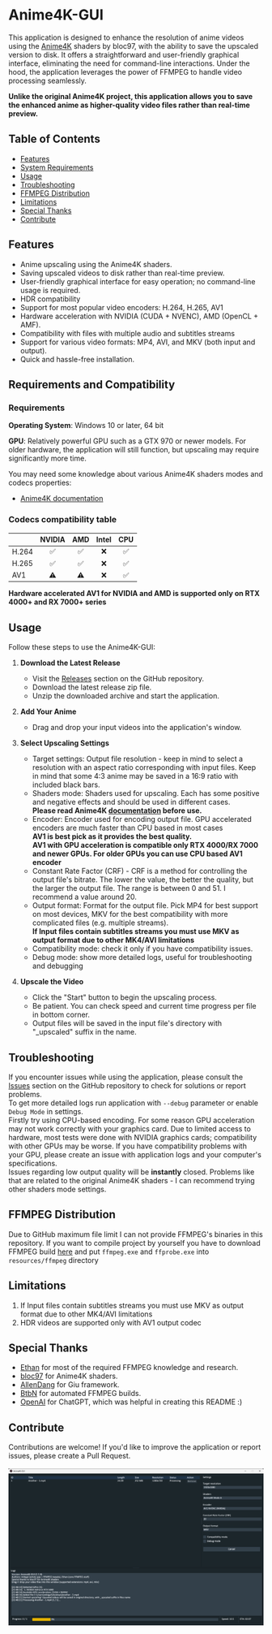 # Anime4K-GUI

This application is designed to enhance the resolution of anime videos using the [Anime4K](https://github.com/bloc97/Anime4K) shaders by bloc97, with the ability to save the upscaled version to disk.
It offers a straightforward and user-friendly graphical interface, eliminating the need for command-line interactions.
Under the hood, the application leverages the power of FFMPEG to handle video processing seamlessly. <br>

**Unlike the original Anime4K project, this application allows you to save the enhanced anime as higher-quality video files rather than real-time preview.**

## Table of Contents

- [Features](#features)
- [System Requirements](#system-requirements)
- [Usage](#usage)
- [Troubleshooting](#troubleshooting)
- [FFMPEG Distribution](#ffmpeg-distribution)
- [Limitations](#limitations)
- [Special Thanks](#special-thanks)
- [Contribute](#contribute)

## Features

- Anime upscaling using the Anime4K shaders.
- Saving upscaled videos to disk rather than real-time preview.
- User-friendly graphical interface for easy operation; no command-line usage is required.
- HDR compatibility
- Support for most popular video encoders: H.264, H.265, AV1
- Hardware acceleration with NVIDIA (CUDA + NVENC), AMD (OpenCL + AMF).
- Compatibility with files with multiple audio and subtitles streams
- Support for various video formats: MP4, AVI, and MKV (both input and output).
- Quick and hassle-free installation.

## Requirements and Compatibility

### Requirements 
**Operating System**: Windows 10 or later, 64 bit 

**GPU**: Relatively powerful GPU such as a GTX 970 or newer models. For older hardware, the application will still function, but upscaling may require significantly more time.

You may need some knowledge about various Anime4K shaders modes and codecs properties: 
 - [Anime4K documentation](https://github.com/bloc97/Anime4K/blob/master/md/GLSL_Instructions_Advanced.md#modes)

### Codecs compatibility table
|       | NVIDIA | AMD | Intel | CPU |
|:------|:------:|:---:|:-----:|:---:|
| H.264 |   ✅    |  ✅  |   ❌   |  ✅  |
| H.265 |   ✅    |  ✅  |   ❌   |  ✅  |
| AV1   |   ⚠️    |  ⚠️  |   ❌   |  ✅  |

**Hardware accelerated AV1 for NVIDIA and AMD is supported only on RTX 4000+ and RX 7000+ series**

## Usage

Follow these steps to use the Anime4K-GUI:

1. **Download the Latest Release**
   - Visit the [Releases](https://github.com/mikigal/Anime4K-GUI/releases) section on the GitHub repository.
   - Download the latest release zip file.
   - Unzip the downloaded archive and start the application.

2. **Add Your Anime**
   - Drag and drop your input videos into the application's window.

3. **Select Upscaling Settings**
   - Target settings: Output file resolution - keep in mind to select a resolution with an aspect ratio corresponding with input files. Keep in mind that some 4:3 anime may be saved in a 16:9 ratio with included black bars.
   - Shaders mode: Shaders used for upscaling. Each has some positive and negative effects and should be used in different cases. <br>
     **Please read Anime4K [documentation](https://github.com/bloc97/Anime4K/blob/master/md/GLSL_Instructions_Advanced.md#modes) before use.**
   - Encoder: Encoder used for encoding output file. GPU accelerated encoders are much faster than CPU based in most cases <br>
     **AV1 is best pick as it provides the best quality.** <br>
     **AV1 with GPU acceleration is compatible only RTX 4000/RX 7000 and newer GPUs. For older GPUs you can use CPU based AV1 encoder**
   - Constant Rate Factor (CRF) - CRF is a method for controlling the output file's bitrate. The lower the value, the better the quality, but the larger the output file. The range is between 0 and 51. I recommend a value around 20.
   - Output format: Format for the output file. Pick MP4 for best support on most devices, MKV for the best compatibility with more complicated files (e.g. multiple streams). <br>
     **If Input files contain subtitles streams you must use MKV as output format due to other MK4/AVI limitations**
   - Compatibility mode: check it only if you have compatibility issues.
   - Debug mode: show more detailed logs, useful for troubleshooting and debugging

4. **Upscale the Video**
   - Click the "Start" button to begin the upscaling process.
   - Be patient. You can check speed and current time progress per file in bottom corner.
   - Output files will be saved in the input file's directory with "_upscaled" suffix in the name.

## Troubleshooting

If you encounter issues while using the application, please consult the [Issues](https://github.com/mikigal/Anime4K-GUI/issues) section on the GitHub repository to check for solutions or report problems. <br>
To get more detailed logs run application with `--debug` parameter or enable `Debug Mode` in settings. <br>
Firstly try using CPU-based encoding. For some reason GPU acceleration may not work correctly with your graphics card. Due to limited access to hardware, most tests were done with NVIDIA graphics cards; compatibility with other GPUs may be worse. If you have compatibility problems with your GPU, please create an issue with application logs and your computer's specifications. <br>
Issues regarding low output quality will be **instantly** closed. Problems like that are related to the original Anime4K shaders - I can recommend trying other shaders mode settings. <br>

## FFMPEG Distribution

Due to GitHub maximum file limit I can not provide FFMPEG's binaries in this repository. If you want to compile project by yourself you have to download FFMPEG build [here](https://github.com/BtbN/FFmpeg-Builds) and put `ffmpeg.exe` and `ffprobe.exe` into `resources/ffmpeg` directory

## Limitations
1. If Input files contain subtitles streams you must use MKV as output format due to other MK4/AVI limitations
2. HDR videos are supported only with AV1 output codec

## Special Thanks

- [Ethan](https://github.com/2u75) for most of the required FFMPEG knowledge and research.
- [bloc97](https://github.com/bloc97/Anime4K) for Anime4K shaders.
- [AllenDang](https://github.com/AllenDang/giu) for Giu framework.
- [BtbN](https://github.com/BtbN/FFmpeg-Builds) for automated FFMPEG builds.
- [OpenAI](https://openai.com/) for ChatGPT, which was helpful in creating this README :)

## Contribute

Contributions are welcome! If you'd like to improve the application or report issues, please create a Pull Request.
<br>
<br>
![Screenshot](/resources/screenshot.png?raw=png)